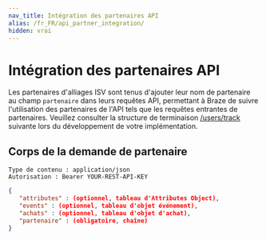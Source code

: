 ```yaml
---
nav_title: Intégration des partenaires API
alias: /fr_FR/api_partner_integration/
hidden: vrai
---
```


# Intégration des partenaires API

Les partenaires d'alliages ISV sont tenus d'ajouter leur nom de partenaire au champ `partenaire` dans leurs requêtes API, permettant à Braze de suivre l'utilisation des partenaires de l'API tels que les requêtes entrantes de partenaires. Veuillez consulter la structure de terminaison [/users/track]({{site.baseurl}}/api/endpoints/user_data/post_user_track/) suivante lors du développement de votre implémentation.

## Corps de la demande de partenaire

```
Type de contenu : application/json
Autorisation : Bearer YOUR-REST-API-KEY
```

```json
{
   "attributes" : (optionnel, tableau d'Attributes Object),
   "events" : (optionnel, tableau d'objet événement),
   "achats" : (optionnel, tableau d'objet d'achat),
   "partenaire" : (obligatoire, chaîne)
}
```